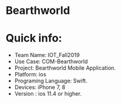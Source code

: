 # Bearthworld

# Quick info:
* Team Name: IOT_Fall2019
* Use Case: COM-Bearthworld
* Project: Bearthworld Mobile Application.
* Platform: ios
* Programing Language: Swift.
* Devices: iPhone 7, 8
* Version : ios 11.4 or higher.
